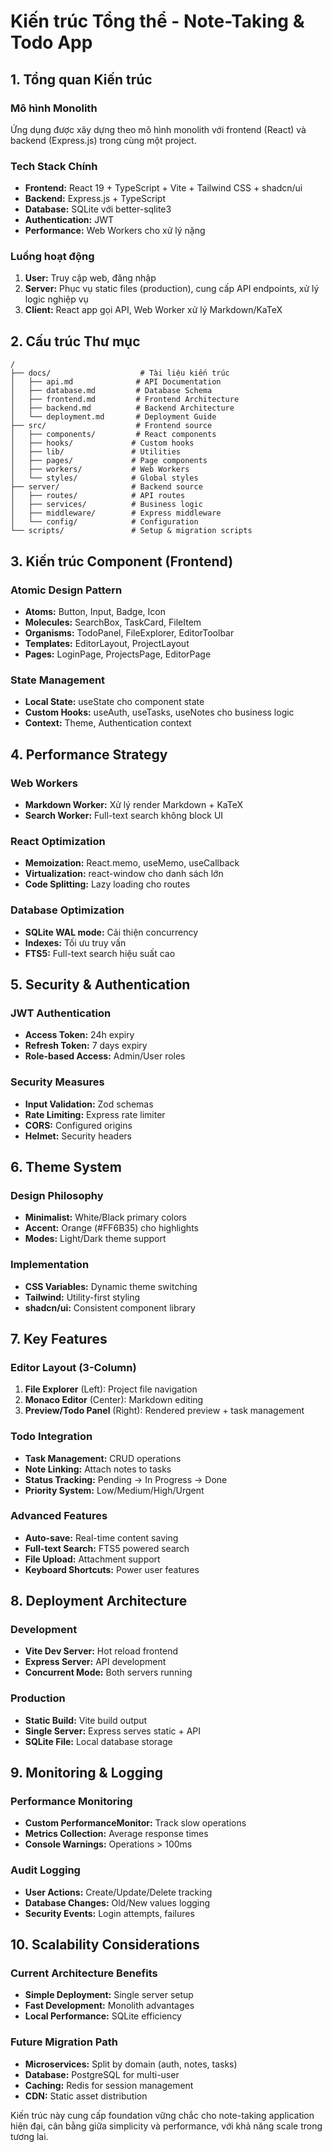 # Kiến trúc Tổng thể - Note-Taking & Todo App

## 1. Tổng quan Kiến trúc

### Mô hình Monolith
Ứng dụng được xây dựng theo mô hình monolith với frontend (React) và backend (Express.js) trong cùng một project.

### Tech Stack Chính
- **Frontend:** React 19 + TypeScript + Vite + Tailwind CSS + shadcn/ui
- **Backend:** Express.js + TypeScript
- **Database:** SQLite với better-sqlite3
- **Authentication:** JWT
- **Performance:** Web Workers cho xử lý nặng

### Luồng hoạt động
1. **User:** Truy cập web, đăng nhập
2. **Server:** Phục vụ static files (production), cung cấp API endpoints, xử lý logic nghiệp vụ
3. **Client:** React app gọi API, Web Worker xử lý Markdown/KaTeX

## 2. Cấu trúc Thư mục

```
/
├── docs/                    # Tài liệu kiến trúc
│   ├── api.md              # API Documentation
│   ├── database.md         # Database Schema
│   ├── frontend.md         # Frontend Architecture
│   ├── backend.md          # Backend Architecture
│   └── deployment.md       # Deployment Guide
├── src/                    # Frontend source
│   ├── components/         # React components
│   ├── hooks/             # Custom hooks
│   ├── lib/               # Utilities
│   ├── pages/             # Page components
│   ├── workers/           # Web Workers
│   └── styles/            # Global styles
├── server/                # Backend source
│   ├── routes/            # API routes
│   ├── services/          # Business logic
│   ├── middleware/        # Express middleware
│   └── config/            # Configuration
└── scripts/               # Setup & migration scripts
```

## 3. Kiến trúc Component (Frontend)

### Atomic Design Pattern
- **Atoms:** Button, Input, Badge, Icon
- **Molecules:** SearchBox, TaskCard, FileItem
- **Organisms:** TodoPanel, FileExplorer, EditorToolbar
- **Templates:** EditorLayout, ProjectLayout
- **Pages:** LoginPage, ProjectsPage, EditorPage

### State Management
- **Local State:** useState cho component state
- **Custom Hooks:** useAuth, useTasks, useNotes cho business logic
- **Context:** Theme, Authentication context

## 4. Performance Strategy

### Web Workers
- **Markdown Worker:** Xử lý render Markdown + KaTeX
- **Search Worker:** Full-text search không block UI

### React Optimization
- **Memoization:** React.memo, useMemo, useCallback
- **Virtualization:** react-window cho danh sách lớn
- **Code Splitting:** Lazy loading cho routes

### Database Optimization
- **SQLite WAL mode:** Cải thiện concurrency
- **Indexes:** Tối ưu truy vấn
- **FTS5:** Full-text search hiệu suất cao

## 5. Security & Authentication

### JWT Authentication
- **Access Token:** 24h expiry
- **Refresh Token:** 7 days expiry
- **Role-based Access:** Admin/User roles

### Security Measures
- **Input Validation:** Zod schemas
- **Rate Limiting:** Express rate limiter
- **CORS:** Configured origins
- **Helmet:** Security headers

## 6. Theme System

### Design Philosophy
- **Minimalist:** White/Black primary colors
- **Accent:** Orange (#FF6B35) cho highlights
- **Modes:** Light/Dark theme support

### Implementation
- **CSS Variables:** Dynamic theme switching
- **Tailwind:** Utility-first styling
- **shadcn/ui:** Consistent component library

## 7. Key Features

### Editor Layout (3-Column)
1. **File Explorer** (Left): Project file navigation
2. **Monaco Editor** (Center): Markdown editing
3. **Preview/Todo Panel** (Right): Rendered preview + task management

### Todo Integration
- **Task Management:** CRUD operations
- **Note Linking:** Attach notes to tasks
- **Status Tracking:** Pending → In Progress → Done
- **Priority System:** Low/Medium/High/Urgent

### Advanced Features
- **Auto-save:** Real-time content saving
- **Full-text Search:** FTS5 powered search
- **File Upload:** Attachment support
- **Keyboard Shortcuts:** Power user features

## 8. Deployment Architecture

### Development
- **Vite Dev Server:** Hot reload frontend
- **Express Server:** API development
- **Concurrent Mode:** Both servers running

### Production
- **Static Build:** Vite build output
- **Single Server:** Express serves static + API
- **SQLite File:** Local database storage

## 9. Monitoring & Logging

### Performance Monitoring
- **Custom PerformanceMonitor:** Track slow operations
- **Metrics Collection:** Average response times
- **Console Warnings:** Operations > 100ms

### Audit Logging
- **User Actions:** Create/Update/Delete tracking
- **Database Changes:** Old/New values logging
- **Security Events:** Login attempts, failures

## 10. Scalability Considerations

### Current Architecture Benefits
- **Simple Deployment:** Single server setup
- **Fast Development:** Monolith advantages
- **Local Performance:** SQLite efficiency

### Future Migration Path
- **Microservices:** Split by domain (auth, notes, tasks)
- **Database:** PostgreSQL for multi-user
- **Caching:** Redis for session management
- **CDN:** Static asset distribution

Kiến trúc này cung cấp foundation vững chắc cho note-taking application hiện đại, cân bằng giữa simplicity và performance, với khả năng scale trong tương lai.